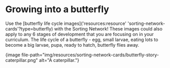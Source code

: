 # Growing into a butterfly

Use the [butterfly life cycle images]('resources:resource' 'sorting-network-cards'?type=butterfly) with the Sorting Network!
These images could also apply to any 6 stages of development that you are focusing on in your curriculum.
The life cycle of a butterfly - egg, small larvae, eating lots to become a big larvae, pupa, ready to hatch, butterfly flies away.

{image file-path="img/resources/sorting-network-cards/butterfly-story-caterpillar.png" alt="A caterpillar."}
